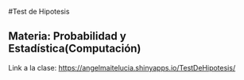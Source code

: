 #Test de Hipotesis 
## Materia: Probabilidad y Estadística(Computación)

Link a la clase: https://angelmaitelucia.shinyapps.io/TestDeHipotesis/
